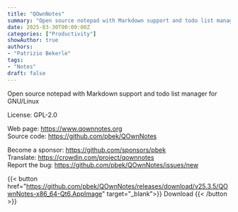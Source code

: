 ```yaml
---
title: "QOwnNotes"
summary: "Open source notepad with Markdown support and todo list manager for GNU/Linux"
date: 2025-03-30T00:09:00Z
categories: ["Productivity"]
showAuthor: true
authors:
- "Patrizio Bekerle"
tags:
- "Notes"
draft: false
---
```


Open source notepad with Markdown support and todo list manager for GNU/Linux

License: GPL-2.0

Web page: <https://www.qownnotes.org>  
Source code: <https://github.com/pbek/QOwnNotes>

Become a sponsor: <https://github.com/sponsors/pbek>  
Translate: <https://crowdin.com/project/qownnotes>  
Report the bug: <https://github.com/pbek/QOwnNotes/issues/new>  

{{< button href="https://github.com/pbek/QOwnNotes/releases/download/v25.3.5/QOwnNotes-x86_64-Qt6.AppImage" target="_blank">}}
Download
{{< /button >}}